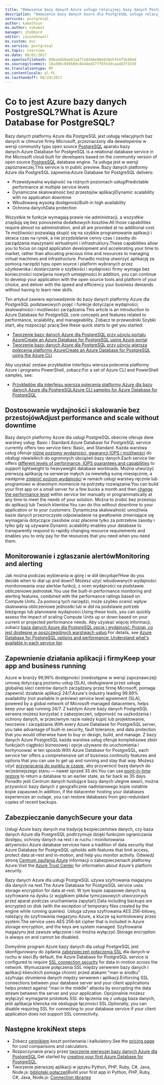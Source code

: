 ```yaml
---
title: "Omówienie bazy danych Azure usługa relacyjnej bazy danych PostgreSQL | Dokumentacja firmy Microsoft"
description: "Omówienie bazy danych Azure dla PostgreSQL usługa relacyjnej bazy danych."
services: postgresql
author: kamathsun
ms.author: sukamat
manager: jhubbard
editor: jasonwhowell
ms.custom: mvc
ms.service: postgresql
ms.topic: overview
ms.date: 08/01/2017
ms.openlocfilehash: 0dba4db0ae62a4f7e8440e80e830e5f64f5b49e0
ms.sourcegitcommit: 18ad9bc049589c8e44ed277f8f43dcaa483f3339
ms.translationtype: MT
ms.contentlocale: pl-PL
ms.lasthandoff: 08/29/2017
---
```

# <a name="what-is-azure-database-for-postgresql"></a><span data-ttu-id="7de08-103">Co to jest Azure bazy danych PostgreSQL?</span><span class="sxs-lookup"><span data-stu-id="7de08-103">What is Azure Database for PostgreSQL?</span></span>

<span data-ttu-id="7de08-104">Bazy danych platformy Azure dla PostgreSQL jest usługą relacyjnych baz danych w chmurze firmy Microsoft, przeznaczony dla deweloperów w wersji community typu open source [PostgreSQL](https://www.postgresql.org/) aparatu bazy danych.</span><span class="sxs-lookup"><span data-stu-id="7de08-104">Azure Database for PostgreSQL is a relational database service in the Microsoft cloud built for developers based on the community version of open source [PostgreSQL](https://www.postgresql.org/) database engine.</span></span> <span data-ttu-id="7de08-105">Ta usługa jest w wersji zapoznawczej.</span><span class="sxs-lookup"><span data-stu-id="7de08-105">This service is in public preview.</span></span> <span data-ttu-id="7de08-106">Bazy danych platformy Azure dla PostgreSQL zapewnia:</span><span class="sxs-lookup"><span data-stu-id="7de08-106">Azure Database for PostgreSQL delivers:</span></span>
- <span data-ttu-id="7de08-107">Przewidywalna wydajność na różnych poziomach usługi</span><span class="sxs-lookup"><span data-stu-id="7de08-107">Predictable performance at multiple service levels</span></span>
- <span data-ttu-id="7de08-108">Dynamiczne skalowalność bez przestojów aplikacji</span><span class="sxs-lookup"><span data-stu-id="7de08-108">Dynamic scalability with no application downtime</span></span>
- <span data-ttu-id="7de08-109">Wbudowaną wysoką dostępność</span><span class="sxs-lookup"><span data-stu-id="7de08-109">Built-in high availability</span></span>
- <span data-ttu-id="7de08-110">Ochrona danych</span><span class="sxs-lookup"><span data-stu-id="7de08-110">Data protection</span></span>

<span data-ttu-id="7de08-111">Wszystkie te funkcje wymagają prawie nie administracji, a wszystkie znajdują się bez ponoszenia dodatkowych kosztów.</span><span class="sxs-lookup"><span data-stu-id="7de08-111">All those capabilities require almost no administration, and all are provided at no additional cost.</span></span> <span data-ttu-id="7de08-112">Te możliwości pozwalają skupić się na szybkie programowanie aplikacji i skraca czas na rynek, a nie przydzielanie cenny czas i zasoby do zarządzania maszynami wirtualnymi i infrastruktury.</span><span class="sxs-lookup"><span data-stu-id="7de08-112">These capabilities allow you to focus on rapid application development and accelerating your time to market, rather than allocating precious time and resources to managing virtual machines and infrastructure.</span></span> <span data-ttu-id="7de08-113">Ponadto można utworzyć aplikację za pomocą narzędzi typu open source i platform wybranych przez użytkownika i dostarczanie o szybkości i wydajności firmy wymaga bez konieczności rozwijania nowych umiejętności.</span><span class="sxs-lookup"><span data-stu-id="7de08-113">In addition, you can continue to develop your application with the open source tools and platform of your choice, and deliver with the speed and efficiency your business demands without having to learn new skills.</span></span> 

<span data-ttu-id="7de08-114">Ten artykuł zawiera wprowadzenie do bazy danych platformy Azure dla PostgreSQL podstawowych pojęć i funkcje dotyczące wydajności, skalowalności i możliwości zarządzania.</span><span class="sxs-lookup"><span data-stu-id="7de08-114">This article is an introduction to Azure Database for PostgreSQL core concepts and features related to performance, scalability, and manageability.</span></span> <span data-ttu-id="7de08-115">Zobacz te przewodniki Szybki start, aby rozpocząć pracę:</span><span class="sxs-lookup"><span data-stu-id="7de08-115">See these quick starts to get you started:</span></span>

- [<span data-ttu-id="7de08-116">Tworzenie bazy danych Azure dla PostgreSQL przy użyciu portalu Azure</span><span class="sxs-lookup"><span data-stu-id="7de08-116">Create an Azure Database for PostgreSQL using Azure portal</span></span>](quickstart-create-server-database-portal.md)
- [<span data-ttu-id="7de08-117">Tworzenie bazy danych Azure dla PostgreSQL przy użyciu wiersza polecenia platformy Azure</span><span class="sxs-lookup"><span data-stu-id="7de08-117">Create an Azure Database for PostgreSQL using the Azure CLI</span></span>](quickstart-create-server-database-azure-cli.md)

<span data-ttu-id="7de08-118">Aby uzyskać zestaw przykładów interfejsu wiersza polecenia platformy Azure i programu PowerShell, zobacz:</span><span class="sxs-lookup"><span data-stu-id="7de08-118">For a set of Azure CLI and PowerShell samples, see:</span></span>

- [<span data-ttu-id="7de08-119">Przykładów dla interfejsu wiersza polecenia platformy Azure dla bazy danych Azure dla PostgreSQL</span><span class="sxs-lookup"><span data-stu-id="7de08-119">Azure CLI samples for Azure Database for PostgreSQL</span></span>](./sample-scripts-azure-cli.md)

## <a name="adjust-performance-and-scale-without-downtime"></a><span data-ttu-id="7de08-120">Dostosowanie wydajności i skalowanie bez przestojów</span><span class="sxs-lookup"><span data-stu-id="7de08-120">Adjust performance and scale without downtime</span></span>

<span data-ttu-id="7de08-121">Bazy danych platformy Azure dla usługi PostgreSQL obecnie oferuje dwie warstwy usług: Basic i Standard.</span><span class="sxs-lookup"><span data-stu-id="7de08-121">Azure Database for PostgreSQL service currently offers two service tiers: Basic, and Standard.</span></span> <span data-ttu-id="7de08-122">Każda warstwa usług oferuje [różne poziomy wydajności, gwarancji IOPS i możliwości](concepts-service-tiers.md) do obsługi niewielkich do ogromnych obciążeń bazy danych.</span><span class="sxs-lookup"><span data-stu-id="7de08-122">Each service tier offers [different levels of performance, IOPS guarantees and capabilities](concepts-service-tiers.md) to support lightweight to heavyweight database workloads.</span></span> <span data-ttu-id="7de08-123">Można utworzyć pierwszą aplikację na serwerze małych za niewielką sumę miesięcznie, a następnie [zmienić poziom wydajności](scripts/sample-scale-server-up-or-down.md) w ramach usługi warstwy ręcznie lub programowo w dowolnym momencie na potrzeby rozwiązania.</span><span class="sxs-lookup"><span data-stu-id="7de08-123">You can build your first app on a small server for a few bucks a month and then [change the performance level](scripts/sample-scale-server-up-or-down.md) within service tier manually or programmatically at any time to meet the needs of your solution.</span></span> <span data-ttu-id="7de08-124">Można to zrobić bez przestoju do aplikacji lub Twoich klientów.</span><span class="sxs-lookup"><span data-stu-id="7de08-124">You can do this without downtime to your application or to your customers.</span></span> <span data-ttu-id="7de08-125">Dynamiczna skalowalność umożliwia bazie danych przezroczyste odpowiadanie na gwałtownie zmieniające się wymagania dotyczące zasobów oraz płacenie tylko za potrzebne zasoby i tylko gdy są używane.</span><span class="sxs-lookup"><span data-stu-id="7de08-125">Dynamic scalability enables your database to transparently respond to rapidly changing resource requirements and enables you to only pay for the resources that you need when you need them.</span></span>

## <a name="monitoring-and-alerting"></a><span data-ttu-id="7de08-126">Monitorowanie i zgłaszanie alertów</span><span class="sxs-lookup"><span data-stu-id="7de08-126">Monitoring and alerting</span></span>
<span data-ttu-id="7de08-127">Jak można podczas wybierania w górę i w dół decyduje?</span><span class="sxs-lookup"><span data-stu-id="7de08-127">How do you decide when to dial up and down?</span></span> <span data-ttu-id="7de08-128">Możesz użyć wbudowanych wydajności monitorowania oraz alertów funkcji, z ocen wydajności na podstawie obliczeniowe jednostek.</span><span class="sxs-lookup"><span data-stu-id="7de08-128">You use the built-in performance monitoring and alerting features, combined with the performance ratings based on Compute Units.</span></span> <span data-ttu-id="7de08-129">Za pomocą tych narzędzi, może szybko ocenić wpływ skalowania obliczeniowe jednostki lub w dół na podstawie potrzeb bieżącego lub planowane wydajności.</span><span class="sxs-lookup"><span data-stu-id="7de08-129">Using these tools, you can quickly assess the impact of scaling Compute Units up or down based on your current or projected performance needs.</span></span> <span data-ttu-id="7de08-130">Aby uzyskać więcej informacji, zobacz [bazą danych Azure dla PostgreSQL opcje i wydajność: Poznaj, co jest dostępne w poszczególnych warstwach usług](./concepts-service-tiers.md).</span><span class="sxs-lookup"><span data-stu-id="7de08-130">For details, see [Azure Database for PostgreSQL options and performance: Understand what's available in each service tier](./concepts-service-tiers.md).</span></span>

## <a name="keep-your-app-and-business-running"></a><span data-ttu-id="7de08-131">Zapewnienie działania aplikacji i firmy</span><span class="sxs-lookup"><span data-stu-id="7de08-131">Keep your app and business running</span></span>
<span data-ttu-id="7de08-132">Azure w branży 99,99% dostępności (niedostępne w wersji zapoznawczej) umowę dotyczącą poziomu usług (SLA), obsługiwane przez usługę globalnej sieci centrów danych zarządzany przez firmę Microsoft, pomaga zapewnić działanie aplikacji 24/7.</span><span class="sxs-lookup"><span data-stu-id="7de08-132">Azure's industry leading 99.99% availability (not available in preview) service level agreement (SLA), powered by a global network of Microsoft-managed datacenters, helps keep your app running 24/7.</span></span> <span data-ttu-id="7de08-133">Z każdym Azure bazy danych PostgreSQL serwera możesz korzystać z zabezpieczeń, odporność na uszkodzenia i ochrony danych, w przeciwnym razie należy kupić lub projektowanie, tworzenie i zarządzanie.</span><span class="sxs-lookup"><span data-stu-id="7de08-133">With every Azure Database for PostgreSQL server, you take advantage of built-in security, fault tolerance, and data protection that you would otherwise have to buy or design, build, and manage.</span></span> <span data-ttu-id="7de08-134">Z bazy danych Azure PostgreSQL każda warstwa usług oferuje kompleksowe zbiór funkcjach ciągłości biznesowej i opcje używane do uruchomienia i kontynuować w ten sposób.</span><span class="sxs-lookup"><span data-stu-id="7de08-134">With Azure Database for PostgreSQL, each service tier offers a comprehensive set of business continuity features and options that you can use to get up and running and stay that way.</span></span> <span data-ttu-id="7de08-135">Możesz użyć [przywracania do punktu w czasie](howto-restore-server-portal.md), aby przywrócić bazę danych do wcześniejszego stanu — nawet sprzed 35 dni.</span><span class="sxs-lookup"><span data-stu-id="7de08-135">You can use [point-in-time restore](howto-restore-server-portal.md) to return a database to an earlier state, as far back as 35 days.</span></span> <span data-ttu-id="7de08-136">Ponadto jeśli Centrum danych hostujące bazy danych ulegnie awarii, można przywrócić bazy danych z geograficznie nadmiarowego kopie ostatnie kopie zapasowe.</span><span class="sxs-lookup"><span data-stu-id="7de08-136">In addition, if the datacenter hosting your databases experiences an outage, you can restore databases from geo-redundant copies of recent backups.</span></span>

## <a name="secure-your-data"></a><span data-ttu-id="7de08-137">Zabezpieczanie danych</span><span class="sxs-lookup"><span data-stu-id="7de08-137">Secure your data</span></span>
<span data-ttu-id="7de08-138">Usługi Azure bazy danych ma tradycję bezpieczeństwa danych, czy baza danych Azure dla PostgreSQL podtrzymuje dzięki funkcjom ograniczania dostępu, ochrony danych na rest i w ruchu i monitorowania aktywności.</span><span class="sxs-lookup"><span data-stu-id="7de08-138">Azure database services have a tradition of data security that Azure Database for PostgreSQL upholds with features that limit access, protect data at-rest and in-motion, and help you monitor activity.</span></span> <span data-ttu-id="7de08-139">Odwiedź stronę [Centrum zaufania Azure](https://www.microsoft.com/TrustCenter/Security/default.aspx) informacji o zabezpieczeniach platformy Azure.</span><span class="sxs-lookup"><span data-stu-id="7de08-139">Visit the [Azure Trust Center](https://www.microsoft.com/TrustCenter/Security/default.aspx) for information about Azure's platform security.</span></span>

<span data-ttu-id="7de08-140">Bazy danych Azure dla usługi PostgreSQL używa szyfrowania magazynu dla danych na rest.</span><span class="sxs-lookup"><span data-stu-id="7de08-140">The Azure Database for PostgreSQL service uses storage encryption for data at-rest.</span></span> <span data-ttu-id="7de08-141">W tym kopie zapasowe danych są szyfrowane na dysku (z wyjątkiem plików tymczasowych utworzonych przez aparat podczas uruchamiania zapytań).</span><span class="sxs-lookup"><span data-stu-id="7de08-141">Data including backups are encrypted on disk (with the exception of temporary files created by the engine while running queries).</span></span> <span data-ttu-id="7de08-142">Usługa używa szyfrowania AES 256-bitowy, należący do szyfrowania magazynu Azure, a klucze są kontrolowany przez system.</span><span class="sxs-lookup"><span data-stu-id="7de08-142">The service uses AES 256-bit cipher that is included in Azure storage encryption, and the keys are system managed.</span></span> <span data-ttu-id="7de08-143">Szyfrowanie magazynu jest zawsze włączone i nie można wyłączyć.</span><span class="sxs-lookup"><span data-stu-id="7de08-143">Storage encryption is always on and cannot be disabled.</span></span>

<span data-ttu-id="7de08-144">Domyślnie program Azure bazy danych dla usługi PostgreSQL jest skonfigurowany do żądania [zabezpieczeń połączenia SSL](./concepts-ssl-connection-security.md) dla danych w ruchu w sieci.</span><span class="sxs-lookup"><span data-stu-id="7de08-144">By default, the Azure Database for PostgreSQL service is configured to require [SSL connection security](./concepts-ssl-connection-security.md) for data in-motion across the network.</span></span> <span data-ttu-id="7de08-145">Wymuszanie połączenia SSL między serwerem bazy danych i aplikacji klienckich pomaga chronić przed atakami "man w środku" szyfrując strumienia danych między serwerem i aplikacji.</span><span class="sxs-lookup"><span data-stu-id="7de08-145">Enforcing SSL connections between your database server and your client applications helps protect against "man in the middle" attacks by encrypting the data stream between the server and your application.</span></span>  <span data-ttu-id="7de08-146">Opcjonalnie możesz wyłączyć wymaganie protokołu SSL do łączenia się z usługą baza danych, jeśli aplikacja kliencka nie obsługuje łączności SSL.</span><span class="sxs-lookup"><span data-stu-id="7de08-146">Optionally, you can disable requiring SSL for connecting to your database service if your client application does not support SSL connectivity.</span></span>

## <a name="next-steps"></a><span data-ttu-id="7de08-147">Następne kroki</span><span class="sxs-lookup"><span data-stu-id="7de08-147">Next steps</span></span>
- <span data-ttu-id="7de08-148">Zobacz [cennikiem](https://azure.microsoft.com/pricing/details/postgresql/) koszt porównania i kalkulatory.</span><span class="sxs-lookup"><span data-stu-id="7de08-148">See the [pricing page](https://azure.microsoft.com/pricing/details/postgresql/) for cost comparisons and calculators.</span></span>
- <span data-ttu-id="7de08-149">Rozpoczynanie pracy przez [tworzenie pierwszej bazy danych Azure dla PostgreSQL](./quickstart-create-server-database-portal.md).</span><span class="sxs-lookup"><span data-stu-id="7de08-149">Get started by [creating your first Azure Database for PostgreSQL](./quickstart-create-server-database-portal.md).</span></span>
- <span data-ttu-id="7de08-150">Tworzenie pierwszej aplikacji w języku Python, PHP, Ruby, C\#, Java, Node.js: [biblioteki połączeń](./concepts-connection-libraries.md)</span><span class="sxs-lookup"><span data-stu-id="7de08-150">Build your first app in Python, PHP, Ruby, C\#, Java, Node.js: [Connection libraries](./concepts-connection-libraries.md)</span></span>
